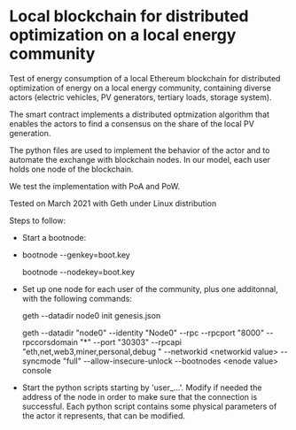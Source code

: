 # Local blockchain for distributed optimization on a local energy community

Test of energy consumption of a local Ethereum blockchain for distributed optimization of energy on a local energy community, containing diverse actors (electric vehicles, PV generators, tertiary loads, storage system).

The smart contract implements a distributed optmization algorithm that enables the actors to find a consensus on the share of the local PV generation. 

The python files are used to implement the behavior of the actor and to automate the exchange with blockchain nodes. In our model, each user holds one node of the blockchain.

We test the implementation with PoA and PoW. 

Tested on March 2021 with Geth under Linux distribution


Steps to follow:
- Start a bootnode:
- 
  bootnode --genkey=boot.key
  
  bootnode --nodekey=boot.key
  
  
- Set up one node for each user of the community, plus one additonnal, with the following commands:
  
  geth --datadir node0 init genesis.json
  
  geth --datadir "node0" --identity "Node0" --rpc --rpcport "8000" --rpccorsdomain "*" --port "30303" --rpcapi "eth,net,web3,miner,personal,debug " --networkid \<networkid value\> --syncmode "full" --allow-insecure-unlock --bootnodes \<enode value\>  console

  
- Start the python scripts starting by 'user_...'. Modify if needed the address of the node in order to make sure that the connection is successful. Each python script contains some physical parameters of the actor it represents, that can be modified. 


